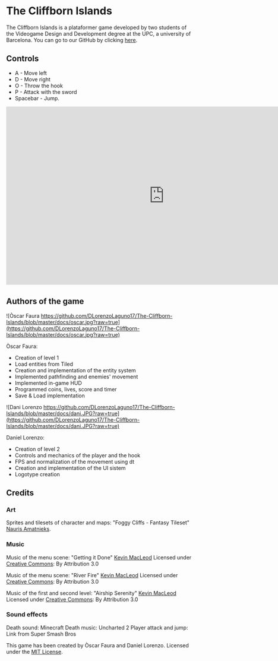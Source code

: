 ﻿# The Cliffborn Islands

The Cliffborn Islands is a plataformer game developed by two students of the Videogame Design and
Development degree at the UPC, a university of Barcelona. You can go to our GitHub by clicking [here](https://github.com/DLorenzoLaguno17/The-Cliffborn-Islands).

## Controls

* A - Move left
* D - Move right
* O - Throw the hook
* P - Attack with the sword
* Spacebar - Jump.

<iframe width="850" height="480" src="https://www.youtube.com/embed/_q9eXDu2KOA" frameborder="0" allow="accelerometer; autoplay; encrypted-media; gyroscope; picture-in-picture" allowfullscreen></iframe>

## Authors of the game

![Òscar Faura https://github.com/DLorenzoLaguno17/The-Cliffborn-Islands/blob/master/docs/oscar.jpg?raw=true](https://github.com/DLorenzoLaguno17/The-Cliffborn-Islands/blob/master/docs/oscar.jpg?raw=true)

Òscar Faura: 
* Creation of level 1
* Load entities from Tiled
* Creation and implementation of the entity system
* Implemented pathfinding and enemies' movement
* Implemented in-game HUD
* Programmed coins, lives, score and timer
* Save & Load implementation

![Dani Lorenzo https://github.com/DLorenzoLaguno17/The-Cliffborn-Islands/blob/master/docs/dani.JPG?raw=true](https://github.com/DLorenzoLaguno17/The-Cliffborn-Islands/blob/master/docs/dani.JPG?raw=true)

Daniel Lorenzo: 
* Creation of level 2
* Controls and mechanics of the player and the hook
* FPS and normalization of the movement using dt
* Creation and implementation of the UI sistem
* Logotype creation

## Credits
### Art

Sprites and tilesets of character and maps: "Foggy Cliffs - Fantasy Tileset"
[Nauris Amatnieks](https://twitter.com/Namatnieks).

### Music
Music of the menu scene: "Getting it Done"
[Kevin MacLeod](https://incompetech.com/)
Licensed under [Creative Commons](http://creativecommons.org/licenses/by/3.0/): By Attribution 3.0

Music of the menu scene: "River Fire"
[Kevin MacLeod](https://incompetech.com/)
Licensed under [Creative Commons](http://creativecommons.org/licenses/by/3.0/): By Attribution 3.0

Music of the first and second level: "Airship Serenity"
[Kevin MacLeod](https://incompetech.com/)
Licensed under [Creative Commons](http://creativecommons.org/licenses/by/3.0/): By Attribution 3.0

### Sound effects
Death sound: Minecraft
Death music: Uncharted 2
Player attack and jump: Link from Super Smash Bros


This game has been created by Òscar Faura and Daniel Lorenzo.
Licensed under the [MIT License](https://goo.gl/c19PjY).
